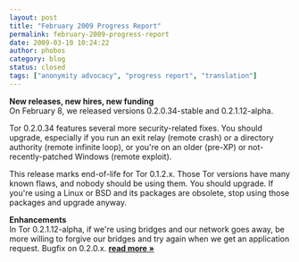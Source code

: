 ```yaml
---
layout: post
title: "February 2009 Progress Report"
permalink: february-2009-progress-report
date: 2009-03-10 10:24:22
author: phobos
category: blog
status: closed
tags: ["anonymity advocacy", "progress report", "translation"]
---
```


**New releases, new hires, new funding**  
 On February 8, we released versions 0.2.0.34-stable and 0.2.1.12-alpha.

Tor 0.2.0.34 features several more security-related fixes. You should upgrade, especially if you run an exit relay (remote crash) or a directory authority (remote infinite loop), or you're on an older (pre-XP) or not-recently-patched Windows (remote exploit).

This release marks end-of-life for Tor 0.1.2.x. Those Tor versions have many known flaws, and nobody should be using them. You should upgrade. If you're using a Linux or BSD and its packages are obsolete, stop using those packages and upgrade anyway.

**Enhancements**  
 In Tor 0.2.1.12-alpha, if we're using bridges and our network goes away, be more willing to forgive our bridges and try again when we get an application request. Bugfix on 0.2.0.x. [**read more »**](https://blog.torproject.org/blog/february-2009-progress-report)
